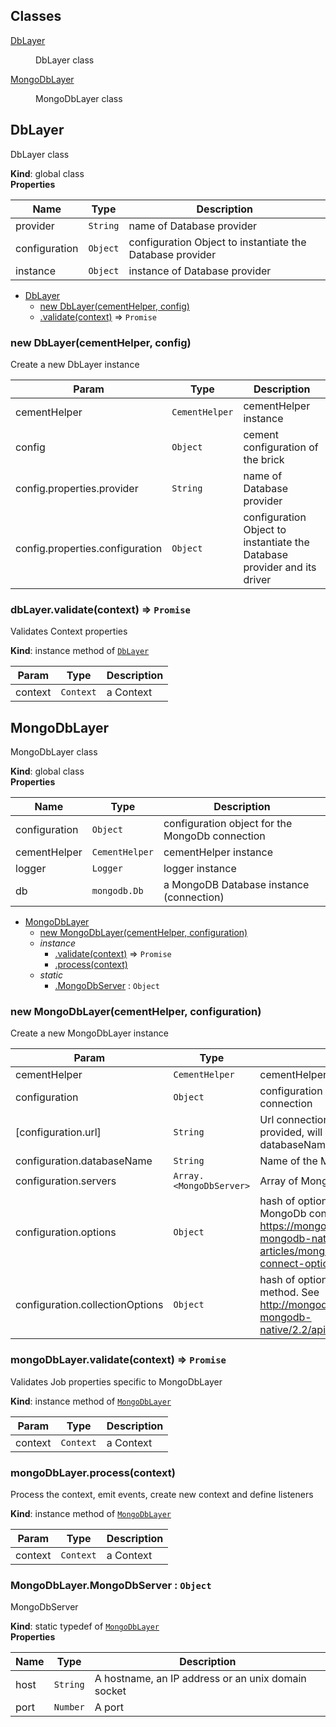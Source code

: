 ## Classes

<dl>
<dt><a href="#DbLayer">DbLayer</a></dt>
<dd><p>DbLayer class</p>
</dd>
<dt><a href="#MongoDbLayer">MongoDbLayer</a></dt>
<dd><p>MongoDbLayer class</p>
</dd>
</dl>

<a name="DbLayer"></a>

## DbLayer
DbLayer class

**Kind**: global class  
**Properties**

| Name | Type | Description |
| --- | --- | --- |
| provider | <code>String</code> | name of Database provider |
| configuration | <code>Object</code> | configuration Object to instantiate the Database provider |
| instance | <code>Object</code> | instance of Database provider |


* [DbLayer](#DbLayer)
    * [new DbLayer(cementHelper, config)](#new_DbLayer_new)
    * [.validate(context)](#DbLayer+validate) ⇒ <code>Promise</code>

<a name="new_DbLayer_new"></a>

### new DbLayer(cementHelper, config)
Create a new DbLayer instance


| Param | Type | Description |
| --- | --- | --- |
| cementHelper | <code>CementHelper</code> | cementHelper instance |
| config | <code>Object</code> | cement configuration of the brick |
| config.properties.provider | <code>String</code> | name of Database provider |
| config.properties.configuration | <code>Object</code> | configuration Object to instantiate the Database provider and its driver |

<a name="DbLayer+validate"></a>

### dbLayer.validate(context) ⇒ <code>Promise</code>
Validates Context properties

**Kind**: instance method of <code>[DbLayer](#DbLayer)</code>  

| Param | Type | Description |
| --- | --- | --- |
| context | <code>Context</code> | a Context |

<a name="MongoDbLayer"></a>

## MongoDbLayer
MongoDbLayer class

**Kind**: global class  
**Properties**

| Name | Type | Description |
| --- | --- | --- |
| configuration | <code>Object</code> | configuration object for the MongoDb connection |
| cementHelper | <code>CementHelper</code> | cementHelper instance |
| logger | <code>Logger</code> | logger instance |
| db | <code>mongodb.Db</code> | a MongoDB Database instance (connection) |


* [MongoDbLayer](#MongoDbLayer)
    * [new MongoDbLayer(cementHelper, configuration)](#new_MongoDbLayer_new)
    * _instance_
        * [.validate(context)](#MongoDbLayer+validate) ⇒ <code>Promise</code>
        * [.process(context)](#MongoDbLayer+process)
    * _static_
        * [.MongoDbServer](#MongoDbLayer.MongoDbServer) : <code>Object</code>

<a name="new_MongoDbLayer_new"></a>

### new MongoDbLayer(cementHelper, configuration)
Create a new MongoDbLayer instance


| Param | Type | Description |
| --- | --- | --- |
| cementHelper | <code>CementHelper</code> | cementHelper instance |
| configuration | <code>Object</code> | configuration object for the MongoDb connection |
| [configuration.url] | <code>String</code> | Url connection to the Database. If provided, will discard servers and databaseName properties |
| configuration.databaseName | <code>String</code> | Name of the MongoDb database |
| configuration.servers | <code>Array.&lt;MongoDbServer&gt;</code> | Array of MongoDb servers |
| configuration.options | <code>Object</code> | hash of options for creating a new MongoDb connection. See https://mongodb.github.io/node-mongodb-native/driver-articles/mongoclient.html#mongoclient-connect-options |
| configuration.collectionOptions | <code>Object</code> | hash of options for the db.collection() method. See http://mongodb.github.io/node-mongodb-native/2.2/api/Db.html#collection |

<a name="MongoDbLayer+validate"></a>

### mongoDbLayer.validate(context) ⇒ <code>Promise</code>
Validates Job properties specific to MongoDbLayer

**Kind**: instance method of <code>[MongoDbLayer](#MongoDbLayer)</code>  

| Param | Type | Description |
| --- | --- | --- |
| context | <code>Context</code> | a Context |

<a name="MongoDbLayer+process"></a>

### mongoDbLayer.process(context)
Process the context, emit events, create new context and define listeners

**Kind**: instance method of <code>[MongoDbLayer](#MongoDbLayer)</code>  

| Param | Type | Description |
| --- | --- | --- |
| context | <code>Context</code> | a Context |

<a name="MongoDbLayer.MongoDbServer"></a>

### MongoDbLayer.MongoDbServer : <code>Object</code>
MongoDbServer

**Kind**: static typedef of <code>[MongoDbLayer](#MongoDbLayer)</code>  
**Properties**

| Name | Type | Description |
| --- | --- | --- |
| host | <code>String</code> | A hostname, an IP address or an unix domain socket |
| port | <code>Number</code> | A port |

